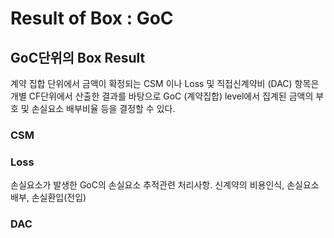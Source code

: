 ---
---
# Result of Box : GoC

## GoC단위의 Box Result

계약 집합 단위에서 금액이 확정되는 CSM 이나 Loss 및 직접신계약비 (DAC) 항목은 개별 CF단위에서 산출한 결과를 바탕으로 GoC (계약집합) level에서 집계된 금액의 부호 및 손실요소 배부비율 등을 결정할 수 있다.&#x20;

### CSM

### Loss

손실요소가 발생한 GoC의 손실요소 추적관련 처리사항. 신계약의 비용인식,  손실요소 배부, 손실환입(전입)

### DAC&#x20;
